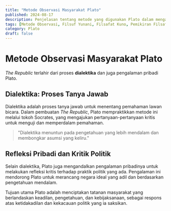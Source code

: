```yaml
---
title: "Metode Observasi Masyarakat Plato"
published: 2024-08-17
description: Penjelasan tentang metode yang digunakan Plato dalam mengamati masyarakat, khususnya melalui dialektika dan refleksi kritis dalam The Republic.
tags: [Metode Observasi, Filsuf Yunani, Filsafat Kuno, Pemikiran Filsafat, Etika dan Moral]
category: Plato
draft: false
---
```


# Metode Observasi Masyarakat Plato

*The Republic* terlahir dari proses **dialektika** dan juga pengalaman pribadi Plato.

## Dialektika: Proses Tanya Jawab

Dialektika adalah proses tanya jawab untuk menentang pemahaman lawan bicara. Dalam pembuatan *The Republic*, Plato mempraktikkan metode ini melalui tokoh Socrates, yang mengajukan pertanyaan-pertanyaan kritis untuk menguji dan memperdalam pemahaman.

> "Dialektika menuntun pada pengetahuan yang lebih mendalam dan membongkar asumsi yang keliru."

## Refleksi Pribadi dan Kritik Politik

Selain dialektika, Plato juga mengandalkan pengalaman pribadinya untuk melakukan refleksi kritis terhadap praktik politik yang ada. Pengalaman ini mendorong Plato untuk merancang negara ideal yang adil dan berdasarkan pengetahuan mendalam.

Tujuan utama Plato adalah menciptakan tatanan masyarakat yang berlandaskan keadilan, pengetahuan, dan kebijaksanaan, sebagai respons atas ketidakadilan dan kekacauan politik yang ia saksikan.
